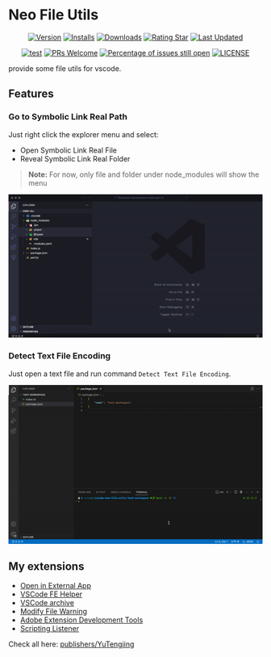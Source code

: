 # Neo File Utils

<div align="center">

[![Version](https://img.shields.io/visual-studio-marketplace/v/YuTengjing.neo-file-utils)](https://marketplace.visualstudio.com/items/YuTengjing.neo-file-utils/changelog) [![Installs](https://img.shields.io/visual-studio-marketplace/i/YuTengjing.neo-file-utils)](https://marketplace.visualstudio.com/items?itemName=YuTengjing.neo-file-utils) [![Downloads](https://img.shields.io/visual-studio-marketplace/d/YuTengjing.neo-file-utils)](https://marketplace.visualstudio.com/items?itemName=YuTengjing.neo-file-utils) [![Rating Star](https://img.shields.io/visual-studio-marketplace/stars/YuTengjing.neo-file-utils)](https://marketplace.visualstudio.com/items?itemName=YuTengjing.neo-file-utils&ssr=false#review-details) [![Last Updated](https://img.shields.io/visual-studio-marketplace/last-updated/YuTengjing.neo-file-utils)](https://github.com/tjx666/vscode-neo-file-utils)

[![test](https://github.com/tjx666/vscode-neo-file-utils/actions/workflows/test.yml/badge.svg)](https://github.com/tjx666/vscode-neo-file-utils/actions/workflows/test.yml) [![PRs Welcome](https://img.shields.io/badge/PRs-welcome-brightgreen.svg?style=flat)](http://makeapullrequest.com) [![Percentage of issues still open](https://isitmaintained.com/badge/open/tjx666/vscode-neo-file-utils.svg)](http://isitmaintained.com/project/tjx666/vscode-neo-file-utils) [![LICENSE](https://img.shields.io/badge/license-Anti%20996-blue.svg?style=flat-square)](https://github.com/996icu/996.ICU/blob/master/LICENSE)

</div>

provide some file utils for vscode.

## Features

### Go to Symbolic Link Real Path

Just right click the explorer menu and select:

- Open Symbolic Link Real File
- Reveal Symbolic Link Real Folder

> **Note:**
> For now, only file and folder under node_modules will show the menu

![Go to Symbolic Link Real Path](https://github.com/tjx666/vscode-neo-file-utils/blob/main/assets/screenshots/go-to-symbolic-link-real-path.gif?raw=true)

### Detect Text File Encoding

Just open a text file and run command `Detect Text File Encoding`.

![Detect Text File Encoding](https://github.com/tjx666/vscode-neo-file-utils/blob/main/assets/screenshots/detect-text-file-enconding.gif?raw=true)

## My extensions

- [Open in External App](https://github.com/tjx666/open-in-external-app)
- [VSCode FE Helper](https://github.com/tjx666/vscode-fe-helper)
- [VSCode archive](https://github.com/tjx666/vscode-archive)
- [Modify File Warning](https://github.com/tjx666/modify-file-warning)
- [Adobe Extension Development Tools](https://github.com/tjx666/vscode-adobe-extension-devtools)
- [Scripting Listener](https://github.com/tjx666/scripting-listener)

Check all here: [publishers/YuTengjing](https://marketplace.visualstudio.com/publishers/YuTengjing)
